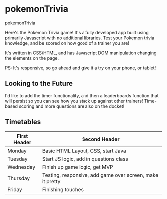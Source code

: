 # pokemonTrivia
pokemonTrivia

Here's the Pokemon Trivia game! It's a fully developed app built using primarily Javascript with no additional libraries. Test your Pokemon trivia knowledge, and be scored on how good of a trainer you are!

It's written in CSS/HTML, and has Javascript DOM manipulation changing the elements on the page.

PS: It's responsive, so go ahead and give it a try on your phone, or tablet!


## Looking to the Future

I'd like to add the timer functionality, and then a leaderboards function that will persist so you can see how you stack up against other trainers! 
Time-based scoring and more questions are also on the docket!


## Timetables
First Header | Second Header
------------ | -------------
Monday | Basic HTML Layout, CSS, start Java
Tuesday | Start JS logic, add in questions class
Wednesday | Finish up game logic, get MVP
Thursday | Testing, responsive, add game over screen, make it pretty
Friday | Finishing touches!